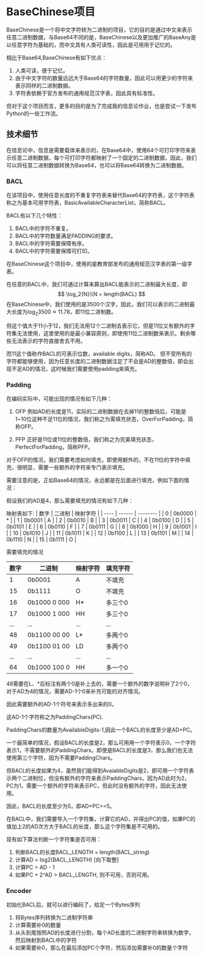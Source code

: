 # BaseChinese项目

BaseChinese是一个将中文字符转为二进制的项目，它的目的是通过中文来表示任意二进制数据，与Base64不同的是，BaseChinese以及更加推广的BaseAny是以任意字符为基础的，而中文具有人类可读性，因此是可用用于记忆的。

相比于Base64,BaseChinese有如下优点：
1. 人类可读，便于记忆。
2. 由于中文字符的数量远远大于Base64的字符数量，因此可以用更少的字符来表示同样的二进制数据。
3. 字符表依赖于官方发布的通用规范汉字表，因此具有标准性。

但对于这个项目而言，更多的目的是为了完成我的信息论作业，也是尝试一下发布Python的一些工作流。

## 技术细节

在信息论中，信息是需要载体来表示的，在Base64中，使用64个可打印字符来表示任意二进制数据，每个可打印字符都映射了一个固定的二进制数据，因此，我们可以将任意二进制数据转换为Base64，也可以将Base64转换为二进制数据。

### BACL

在该项目中，使用任意长度的不重复字符表来替代Base64的字符表，这个字符表称之为基本可用字符表，BasicAvailableCharacterList，简称BACL。

BACL有以下几个特性：
1. BACL中的字符不重复。
2. BACL中的字符数量满足PADDING的要求。
3. BACL中的字符需要保障有序。
4. BACL中的字符需要保障可打印。

在BaseChinese这个项目中，使用的是教育部发布的通用规范汉字表的第一级字表。

在任意的BACL中，我们可通过计算来算出BACL能表示的二进制最大长度，即
$$
\log_2{N}\\N = length(BACL)
$$
在BaseChinese中，我们使用的是3500个汉字，因此，我们可以表示的二进制最大长度为$\log_2{3500} \approx 11.78$，即11位二进制数。

但这个值大于11小于12，我们无法用12个二进制去表示它，但是11位又有额外的字符集无法使用，这里使用的是最小兼容原则，即使用11位二进制数来表示。剩余哪些无法表示的字符直接舍去不用。

而11这个值称作BACL的可表示位数，available digits，简称AD。
但不受所有的字符都能够使用，因为任意长度的二进制数据注定了不会是AD的整数倍，即会出现不足AD的情况，这时候我们需要使用padding来填充。

### Padding

在编码实际中，可能出现的情况有如下几种：

1. OFP
例如AD的长度是11，实际的二进制数据在去掉11的整数倍后，可能是1~10位这种不足11位的情况，我们称之为需填充状态，OverForPadding，简称OFP。

2. PFP
正好是11位或11位的整数倍，我们称之为完美填充状态，PerfectForPadding，简称PFP。

对于OFP的情况，我们需要考虑如何填充，即使用额外的，不在11位的字符中填充，很明显，需要一些额外的字符来专门表示填充。

需要注意的是，正如Base64的情况，永远都是在后面进行填充，例如下面的情况：

假设我们的AD是4，那么需要填充的情况有如下几种：

映射表如下:
| 数字 | 二进制 | 映射字符 | 
| ---- | ------ | -------- |
| 0 | 0b0000 |  * |
| 1 | 0b0001 |  A |
| 2 | 0b0010 |  B |
| 3 | 0b0011 |  C |
| 4 | 0b0100 |  D |
| 5 | 0b0101 |  E |
| 6 | 0b0110 |  F |
| 7 | 0b0111 |  G |
| 8 | 0b1000 |  H |
| 9 | 0b1001 |  I |
| 10 | 0b1010 |  J |
| 11 | 0b1011 |  K |
| 12 | 0b1100 |  L |
| 13 | 0b1101 |  M |
| 14 | 0b1110 |  N |
| 15 | 0b1111 |  O |

需要填充的情况

| 数字 | 二进制 | 映射字符|填充字符 | 
| ---- | ------ | --- | -------- |
| 1 | 0b0001 |  A | 不填充 |
| 15 | 0b1111 | O | 不填充 |
| 16 | 0b1000 0 000 | H* | 多三个0 |
| 17 | 0b1000 1 000 | HH | 多三个0 |
| ... | ... | ... | ... |
| 48 | 0b1100 00 00 | L* | 多两个0 |
| 49 | 0b1100 01 00 | LD | 多两个0 |
| ... | ... | ... | ... |
| 64 | 0b1000 100 0| HH | 多一个0 |


48需要在L、*后标注有两个0是补上去的，需要一个额外的数字说明补了2个0，
对于AD为4的情况，需要AD-1个0来补充可能的对齐情况。

因此需要额外的AD-1个符号来表示多出来的0。

这AD-1个字符称之为PaddingChars(PC).

PaddingChars的数量为AvailableDigits-1,因此一个BACL的长度至少是AD+PC。

一个最简单的情况，假设BACL的长度是2，那么可用用一个字符表示0，一个字符表示1，不需要额外的PaddingChars。即使是BACL的长度是3，那么我们也无法使用第三个字符，因为不需要PaddingChars。

但BACL的长度如果为4，虽然我们能得到AvaiableDigits是2，即可用一个字符表示两个二进制位，但没有额外的字符来表示PaddingChars，因为AD此时为2，PC为1，需要一个额外的字符来表示PC，但此时没有额外的字符，因此无法使用。

因此，BACL的长度至少为5，即AD+PC>=5。

在BACL中，我们需要导入一个字符集，计算它的AD，并得出PC的值，如果PC的值加上2的AD次方大于BACL的长度，那么这个字符集是不可用的。

现有如下算法判断一个字符集是否可用：
1. 判断BACL的长度BACL_LENGTH = length(BACL_string)
2. 计算AD = log2(BACL_LENGTH) [向下取整]
3. 计算PC = AD - 1
4. 如果PC + 2^AD > BACL_LENGTH, 则不可用，否则可用。

### Encoder

初始化BACL后，就可以进行编码了，给定一个Bytes序列

1. 将Bytes序列转换为二进制字符串
2. 计算需要补0的数量
3. 从头到尾按照AD的长度进行分割，每个AD长度的二进制字符串转换为数字，然后映射到BACL中的字符
4. 如果需要补0，那么在最后添加PC个字符，然后添加需要补0的数量个字符